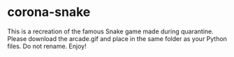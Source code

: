 # corona-snake
This is a recreation of the famous Snake game made during quarantine. Please download the arcade.gif and place in the same folder as your Python files. Do not rename. Enjoy!
